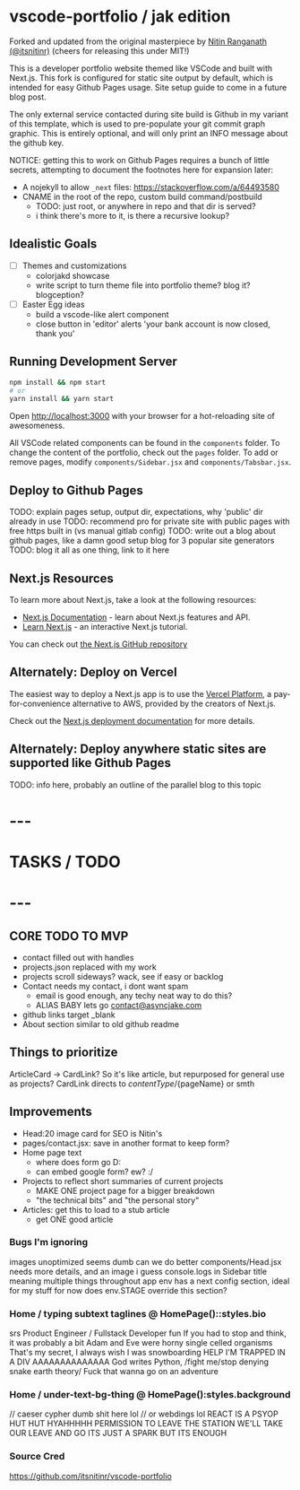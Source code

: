 # vscode-portfolio / jak edition

Forked and updated from the original masterpiece by [Nitin Ranganath (@itsnitinr)](https://github.com/itsnitinr/vscode-portfolio) (cheers for releasing this under MIT!)

This is a developer portfolio website themed like VSCode and built with Next.js. This fork is configured for static site output by default, which is intended for easy Github Pages usage. Site setup guide to come in a future blog post.

The only external service contacted during site build is Github in my variant of this template, which is used to pre-populate your git commit graph graphic. This is entirely optional, and will only print an INFO message about the github key.

NOTICE: getting this to work on Github Pages requires a bunch of little secrets, attempting to document the footnotes here for expansion later:
- A nojekyll to allow `_next` files: https://stackoverflow.com/a/64493580
- CNAME in the root of the repo, custom build command/postbuild
    - TODO: just root, or anywhere in repo and that dir is served?
    - i think there's more to it, is there a recursive lookup?

## Idealistic Goals

- [ ] Themes and customizations
  - colorjakd showcase
  - write script to turn theme file into portfolio theme? blog it? blogception?
- [ ] Easter Egg ideas
  - build a vscode-like alert component
  - close button in 'editor' alerts 'your bank account is now closed, thank you'

## Running Development Server

```bash
npm install && npm start
# or
yarn install && yarn start
```

Open [http://localhost:3000](http://localhost:3000) with your browser for a hot-reloading site of awesomeness.

All VSCode related components can be found in the `components` folder. To change the content of the portfolio, check out the `pages` folder. To add or remove pages, modify `components/Sidebar.jsx` and `components/Tabsbar.jsx`.

## Deploy to Github Pages

TODO: explain pages setup, output dir, expectations, why 'public' dir already in use
TODO: recommend pro for private site with public pages with free https built in (vs manual gitlab config)
TODO: write out a blog about github pages, like a damn good setup blog for 3 popular site generators
TODO: blog it all as one thing, link to it here

## Next.js Resources

To learn more about Next.js, take a look at the following resources:

- [Next.js Documentation](https://nextjs.org/docs) - learn about Next.js features and API.
- [Learn Next.js](https://nextjs.org/learn) - an interactive Next.js tutorial.

You can check out [the Next.js GitHub repository](https://github.com/vercel/next.js/)

## Alternately: Deploy on Vercel

The easiest way to deploy a Next.js app is to use the [Vercel Platform](https://vercel.com/new?utm_medium=default-template&filter=next.js&utm_source=create-next-app&utm_campaign=create-next-app-readme), a pay-for-convenience alternative to AWS, provided by the creators of Next.js.

Check out the [Next.js deployment documentation](https://nextjs.org/docs/deployment) for more details.

## Alternately: Deploy anywhere static sites are supported like Github Pages

TODO: info here, probably an outline of the parallel blog to this topic

# ---
# TASKS / TODO
# ---

## CORE TODO TO MVP
- contact filled out with handles
- projects.json replaced with my work
- projects scroll sideways? wack, see if easy or backlog
- Contact needs my contact, i dont want spam
  - email is good enough, any techy neat way to do this?
  - ALIAS BABY lets go contact@asyncjake.com
- github links target _blank
- About section similar to old github readme

## Things to prioritize
ArticleCard -> CardLink? So it's like article, but repurposed for general use as projects?
CardLink directs to ${contentType}/${pageName} or smth

## Improvements
- Head:20 image card for SEO is Nitin's
- pages/contact.jsx: save in another format to keep form?
- Home page text
  - where does form go D:
  - can embed google form? ew? :/
- Projects to reflect short summaries of current projects
  - MAKE ONE project page for a bigger breakdown
  - "the technical bits" and "the personal story"
- Articles: get this to load to a stub article
  - get ONE good article

### Bugs I'm ignoring
images unoptimized seems dumb can we do better
components/Head.jsx needs more details, and an image i guess
console.logs in Sidebar
title meaning multiple things throughout app
env has a next config section, ideal for my stuff for now
  does env.STAGE override this section?

### Home / typing subtext taglines @ HomePage()::styles.bio
srs
  Product Engineer<a> / Fullstack Developer
fun
  If you had to stop and think, it was probably a bit
  Adam and Eve were horny single celled organisms
  That's my secret, I always wish I was snowboarding
  HELP I'M TRAPPED IN A DIV AAAAAAAAAAAAAA
  God writes Python, /fight me/stop denying snake earth theory/
  Fuck that wanna go on an adventure


### Home / under-text-bg-thing @ HomePage():styles.background
// caeser cypher dumb shit here lol
// or webdings lol
REACT IS A PSYOP
HUT HUT HYAHHHHH
PERMISSION TO LEAVE THE STATION
WE'LL TAKE OUR LEAVE AND GO
ITS JUST A SPARK BUT ITS ENOUGH

### Source Cred
https://github.com/itsnitinr/vscode-portfolio


